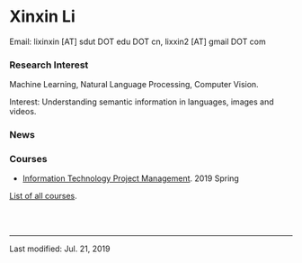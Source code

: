 # Xinxin Li

Email: lixinxin [AT] sdut DOT edu DOT cn, lixxin2 [AT] gmail DOT com

### Research Interest

Machine Learning, Natural Language Processing, Computer Vision.

Interest: Understanding semantic information in languages, images and videos.

### News


### Courses

* [Information Technology Project Management](courses/2019Spring-InformationTechnologyProjectManagement.md). 2019 Spring

[List of all courses](courses.md).

<br>

<br>

---
Last modified: Jul. 21, 2019

